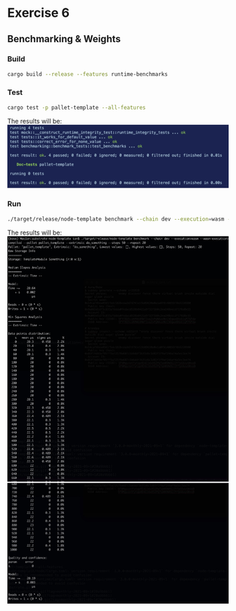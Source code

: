 # Exercise 6

## Benchmarking & Weights

### Build

```sh
cargo build --release --features runtime-benchmarks
```

### Test

```sh
cargo test -p pallet-template --all-features
```

The results will be:
![Test Result Picture](./doc/img/test_results.jpeg)

### Run

```sh
./target/release/node-template benchmark --chain dev --execution=wasm --wasm-execution=compiled --pallet pallet_template --extrinsic do_something --steps 50 --repeat 20
```

The results will be:
![Benchmarking Picture 1](./doc/img/benchmarking_1.jpeg)
![Benchmarking Picture 2](./doc/img/benchmarking_2.jpeg)
